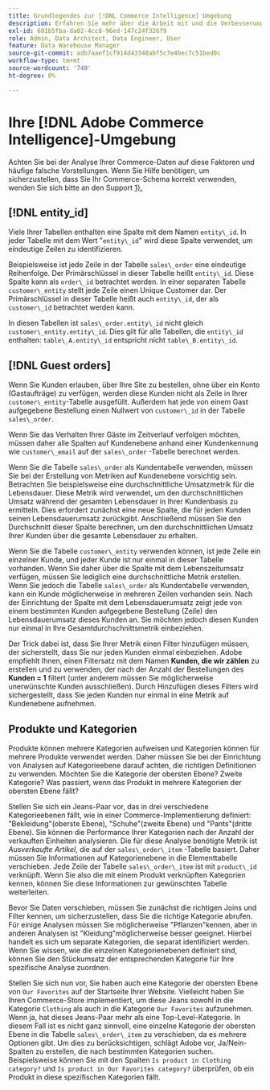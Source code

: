 ```yaml
---
title: Grundlegendes zur [!DNL Commerce Intelligence] Umgebung
description: Erfahren Sie mehr über die Arbeit mit und die Verbesserung Ihrer [!DNL Commerce Intelligence] Umgebung.
exl-id: 601b5fba-da02-4cc8-96ed-147c24f326f9
role: Admin, Data Architect, Data Engineer, User
feature: Data Warehouse Manager
source-git-commit: adb7aaef1cf914d43348abf5c7e4bec7c51bed0c
workflow-type: tm+mt
source-wordcount: '749'
ht-degree: 0%

---
```


# Ihre [!DNL Adobe Commerce Intelligence]-Umgebung

Achten Sie bei der Analyse Ihrer Commerce-Daten auf diese Faktoren und häufige falsche Vorstellungen. Wenn Sie Hilfe benötigen, um sicherzustellen, dass Sie Ihr Commerce-Schema korrekt verwenden, wenden Sie sich bitte an den Support [1}.](https://experienceleague.adobe.com/docs/commerce-knowledge-base/kb/troubleshooting/miscellaneous/mbi-service-policies.html)

## [!DNL entity\_id]

Viele Ihrer Tabellen enthalten eine Spalte mit dem Namen `entity\_id`. In jeder Tabelle mit dem Wert &quot;`entity\_id`&quot; wird diese Spalte verwendet, um eindeutige Zeilen zu identifizieren.

Beispielsweise ist jede Zeile in der Tabelle `sales\_order` eine eindeutige Reihenfolge. Der Primärschlüssel in dieser Tabelle heißt `entity\_id`. Diese Spalte kann als `order\_id` betrachtet werden. In einer separaten Tabelle `customer\_entity` stellt jede Zeile einen Unique Customer dar. Der Primärschlüssel in dieser Tabelle heißt auch `entity\_id`, der als `customer\_id` betrachtet werden kann.

In diesen Tabellen ist `sales\_order.entity\_id` nicht gleich `customer\_entity.entity\_id`. Dies gilt für alle Tabellen, die `entity\_id` enthalten: `table\_A.entity\_id` entspricht nicht `table\_B.entity\_id`.

## [!DNL Guest orders]

Wenn Sie Kunden erlauben, über Ihre Site zu bestellen, ohne über ein Konto (Gastaufträge) zu verfügen, werden diese Kunden nicht als Zeile in Ihrer `customer\_entity`-Tabelle ausgefüllt. Außerdem hat jede von einem Gast aufgegebene Bestellung einen Nullwert von `customer\_id` in der Tabelle `sales\_order`.

Wenn Sie das Verhalten Ihrer Gäste im Zeitverlauf verfolgen möchten, müssen daher alle Spalten auf Kundenebene anhand einer Kundenkennung wie `customer\_email` auf der `sales\_order` -Tabelle berechnet werden.

Wenn Sie die Tabelle `sales\_order` als Kundentabelle verwenden, müssen Sie bei der Erstellung von Metriken auf Kundenebene vorsichtig sein. Betrachten Sie beispielsweise eine durchschnittliche Umsatzmetrik für die Lebensdauer. Diese Metrik wird verwendet, um den durchschnittlichen Umsatz während der gesamten Lebensdauer in Ihrer Kundenbasis zu ermitteln. Dies erfordert zunächst eine neue Spalte, die für jeden Kunden seinen Lebensdauerumsatz zurückgibt. Anschließend müssen Sie den Durchschnitt dieser Spalte berechnen, um den durchschnittlichen Umsatz Ihrer Kunden über die gesamte Lebensdauer zu erhalten.

Wenn Sie die Tabelle `customer\_entity` verwenden können, ist jede Zeile ein einzelner Kunde, und jeder Kunde ist nur einmal in dieser Tabelle vorhanden. Wenn Sie daher über die Spalte mit dem Lebenszeitumsatz verfügen, müssen Sie lediglich eine durchschnittliche Metrik erstellen. Wenn Sie jedoch die Tabelle `sales\_order` als Kundentabelle verwenden, kann ein Kunde möglicherweise in mehreren Zeilen vorhanden sein. Nach der Einrichtung der Spalte mit dem Lebensdauerumsatz zeigt jede von einem bestimmten Kunden aufgegebene Bestellung (Zeile) den Lebensdauerumsatz dieses Kunden an. Sie möchten jedoch diesen Kunden nur einmal in Ihre Gesamtdurchschnittsmetrik einbeziehen.

Der Trick dabei ist, dass Sie Ihrer Metrik einen Filter hinzufügen müssen, der sicherstellt, dass Sie nur jeden Kunden einmal einbeziehen. Adobe empfiehlt Ihnen, einen Filtersatz mit dem Namen **Kunden, die wir zählen** zu erstellen und zu verwenden, der nach der Anzahl der Bestellungen des **Kunden = 1** filtert (unter anderem müssen Sie möglicherweise unerwünschte Kunden ausschließen). Durch Hinzufügen dieses Filters wird sichergestellt, dass Sie jeden Kunden nur einmal in eine Metrik auf Kundenebene aufnehmen.

## Produkte und Kategorien

Produkte können mehrere Kategorien aufweisen und Kategorien können für mehrere Produkte verwendet werden. Daher müssen Sie bei der Einrichtung von Analysen auf Kategorieebene darauf achten, die richtigen Definitionen zu verwenden. Möchten Sie die Kategorie der obersten Ebene? Zweite Kategorie? Was passiert, wenn das Produkt in mehrere Kategorien der obersten Ebene fällt?

Stellen Sie sich ein Jeans-Paar vor, das in drei verschiedene Kategorieebenen fällt, wie in einer Commerce-Implementierung definiert: &quot;Bekleidung&quot;(oberste Ebene), &quot;Schuhe&quot;(zweite Ebene) und &quot;Pants&quot;(dritte Ebene). Sie können die Performance Ihrer Kategorien nach der Anzahl der verkauften Einheiten analysieren. Die für diese Analyse benötigte Metrik ist _Ausverkaufte Artikel_, die auf der `sales\_order\_item` -Tabelle basiert. Daher müssen Sie Informationen auf Kategorienebene in die Elementtabelle verschieben. Jede Zeile der Tabelle `sales\_order\_item` ist mit `product\_id` verknüpft. Wenn Sie also die mit einem Produkt verknüpften Kategorien kennen, können Sie diese Informationen zur gewünschten Tabelle weiterleiten.

Bevor Sie Daten verschieben, müssen Sie zunächst die richtigen Joins und Filter kennen, um sicherzustellen, dass Sie die richtige Kategorie abrufen. Für einige Analysen müssen Sie möglicherweise &quot;Pflanzen&quot;kennen, aber in anderen Analysen ist &quot;Kleidung&quot;möglicherweise besser geeignet. Hierbei handelt es sich um separate Kategorien, die separat identifiziert werden. Wenn Sie wissen, wie die einzelnen Kategorienebenen definiert sind, können Sie den Stückumsatz der entsprechenden Kategorie für Ihre spezifische Analyse zuordnen.

Stellen Sie sich nun vor, Sie haben auch eine Kategorie der obersten Ebene von `Our Favorites` auf der Startseite Ihrer Website. Vielleicht haben Sie Ihren Commerce-Store implementiert, um diese Jeans sowohl in die Kategorie `Clothing` als auch in die Kategorie `Our Favorites` aufzunehmen. Wenn ja, hat dieses Jeans-Paar mehr als eine Top-Level-Kategorie. In diesem Fall ist es nicht ganz sinnvoll, eine einzelne Kategorie der obersten Ebene in die Tabelle `sales\_order\_item` zu verschieben, da es mehrere Optionen gibt. Um dies zu berücksichtigen, schlägt Adobe vor, Ja/Nein-Spalten zu erstellen, die nach bestimmten Kategorien suchen. Beispielsweise können Sie mit den Spalten `Is product in Clothing category?` und `Is product in Our Favorites category?` überprüfen, ob ein Produkt in diese spezifischen Kategorien fällt.
